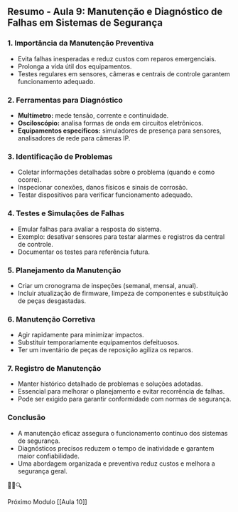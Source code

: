 ## **Resumo - Aula 9: Manutenção e Diagnóstico de Falhas em Sistemas de Segurança**

### **1. Importância da Manutenção Preventiva**

- Evita falhas inesperadas e reduz custos com reparos emergenciais.
- Prolonga a vida útil dos equipamentos.
- Testes regulares em sensores, câmeras e centrais de controle garantem funcionamento adequado.

### **2. Ferramentas para Diagnóstico**

- **Multímetro:** mede tensão, corrente e continuidade.
- **Osciloscópio:** analisa formas de onda em circuitos eletrônicos.
- **Equipamentos específicos:** simuladores de presença para sensores, analisadores de rede para câmeras IP.

### **3. Identificação de Problemas**

- Coletar informações detalhadas sobre o problema (quando e como ocorre).
- Inspecionar conexões, danos físicos e sinais de corrosão.
- Testar dispositivos para verificar funcionamento adequado.

### **4. Testes e Simulações de Falhas**

- Emular falhas para avaliar a resposta do sistema.
- Exemplo: desativar sensores para testar alarmes e registros da central de controle.
- Documentar os testes para referência futura.

### **5. Planejamento da Manutenção**

- Criar um cronograma de inspeções (semanal, mensal, anual).
- Incluir atualização de firmware, limpeza de componentes e substituição de peças desgastadas.

### **6. Manutenção Corretiva**

- Agir rapidamente para minimizar impactos.
- Substituir temporariamente equipamentos defeituosos.
- Ter um inventário de peças de reposição agiliza os reparos.

### **7. Registro de Manutenção**

- Manter histórico detalhado de problemas e soluções adotadas.
- Essencial para melhorar o planejamento e evitar recorrência de falhas.
- Pode ser exigido para garantir conformidade com normas de segurança.

### **Conclusão**

- A manutenção eficaz assegura o funcionamento contínuo dos sistemas de segurança.
- Diagnósticos precisos reduzem o tempo de inatividade e garantem maior confiabilidade.
- Uma abordagem organizada e preventiva reduz custos e melhora a segurança geral.

🔧📡🔍

Próximo Modulo [[Aula 10]]

